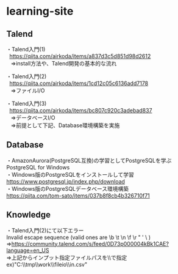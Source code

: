 # learning-site


## Talend
・Talend入門(1)   
&nbsp;&nbsp;<https://qiita.com/airkoda/items/a837d3c5d851d98d2612>  
&nbsp;&nbsp;&nbsp;⇒install方法や、Talend開発の基本的な流れ

・Talend入門(2)   
&nbsp;&nbsp;<https://qiita.com/airkoda/items/1cd12c05c6136add7178>  
&nbsp;&nbsp;&nbsp;⇒ファイルI/O

・Talend入門(3)   
&nbsp;&nbsp;<https://qiita.com/airkoda/items/bc807c920c3adebad837>  
&nbsp;&nbsp;&nbsp;⇒データベースI/O  
&nbsp;&nbsp;&nbsp;⇒前提として下記、Database環境構築を実施

## Database
・AmazonAurora(PostgreSQL互換)の学習としてPostgreSQLを学ぶ    
PostgreSQL for Windows   
・Windows版のPostgreSQLをインストールして学習  
<https://www.postgresql.jp/index.php/download>  
・Windows版のPostgreSQLデータベース環境構築  
<https://qiita.com/tom-sato/items/037b8f8cb4b326710f71>  


## Knowledge
・Talend入門(2)にて以下エラー  
 Invalid escape sequence (valid ones are  \b  \t  \n  \f  \r  \"  \'  \\ )  
 ⇒<https://community.talend.com/s/feed/0D73p000004kBk1CAE?language=en_US>  
 ⇒上記からインプット指定ファイルパスを\\\\で指定　ex)"C:\\\\tmp\\\\work\\\\fileio\\\\in.csv"






